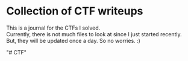 # Collection of CTF writeups

This is a journal for the CTFs I solved.  <br>
Currently, there is not much files to look at since I just started recently. <br>
But, they will be updated once a day. So no worries. :) <br>

"# CTF"

